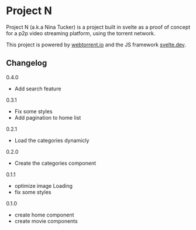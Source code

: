 # Project N

Project N (a.k.a Nina Tucker) is a project built in svelte as a proof of concept
for a p2p video streaming platform, using the torrent network.

This project is powered by [webtorrent.io](webtorrent.io) and the JS framework
[svelte.dev](https://svelte.dev).

## Changelog
0.4.0
- Add search feature

0.3.1
- Fix some styles
- Add pagination to home list

0.2.1
- Load the categories dynamicly

0.2.0
- Create the categories component

0.1.1
- optimize image Loading
- fix some styles

0.1.0
- create home component
- create movie components